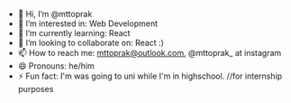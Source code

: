 - 👋 Hi, I’m @mttoprak
- 👀 I’m interested in: Web Development 
- 🌱 I’m currently learning: React
- 💞️ I’m looking to collaborate on: React :)
- 📫 How to reach me: mttoprak@outlook.com, @mttoprak_ at instagram 
- 😄 Pronouns: he/him
- ⚡ Fun fact: I'm was going to uni while I'm in highschool. //for internship purposes

<!---
mttoprak/mttoprak is a ✨ special ✨ repository because its `README.md` (this file) appears on your GitHub profile.
You can click the Preview link to take a look at your changes.
--->
